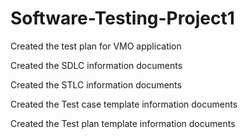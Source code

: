 # Software-Testing-Project1
Created the test plan for VMO application

Created the SDLC information documents 

Created the STLC information documents 

Created the Test case template information documents 

Created the Test plan template information documents 
